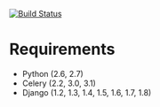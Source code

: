 [![Build Status](https://travis-ci.org/beproud/bpnotify.svg?branch=master)](https://travis-ci.org/beproud/bpnotify)

# Requirements

* Python (2.6, 2.7)
* Celery (2.2, 3.0, 3.1)
* Django (1.2, 1.3, 1.4, 1.5, 1.6, 1.7, 1.8)
